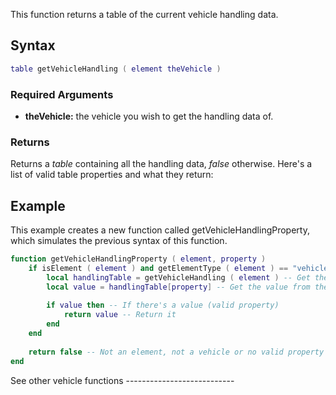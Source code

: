 This function returns a table of the current vehicle handling data.

Syntax
------

``` lua
table getVehicleHandling ( element theVehicle )
```

### Required Arguments

-   **theVehicle:** the vehicle you wish to get the handling data of.

### Returns

Returns a *table* containing all the handling data, *false* otherwise. Here's a list of valid table properties and what they return:

Example
-------

<section name="Server & Client" class="both" show="true">
This example creates a new function called getVehicleHandlingProperty, which simulates the previous syntax of this function.

``` lua
function getVehicleHandlingProperty ( element, property )
    if isElement ( element ) and getElementType ( element ) == "vehicle" and type ( property ) == "string" then -- Make sure there's a valid vehicle and a property string
        local handlingTable = getVehicleHandling ( element ) -- Get the handling as table and save as handlingTable
        local value = handlingTable[property] -- Get the value from the table
        
        if value then -- If there's a value (valid property)
            return value -- Return it
        end
    end
    
    return false -- Not an element, not a vehicle or no valid property string. Return failure
end
```

</section>
See other vehicle functions
---------------------------
